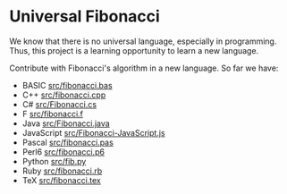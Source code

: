 # Universal Fibonacci

We know that there is no universal language, especially in programming. Thus, this project is a learning opportunity to learn a new language.

Contribute with Fibonacci's algorithm in a new language. So far we have:

* BASIC [src/fibonacci.bas](src/fibonacci.bas)
* C++ [src/fibonacci.cpp](src/fibonacci.cpp)
* C# [src/Fibonacci.cs](src/Fibonacci.cs)
* F [src/fibonacci.f](src/fibonacci.f)
* Java [src/Fibonacci.java](src/Fibonacci.java)
* JavaScript [src/Fibonacci-JavaScript.js](src/Fibonacci-JavaScript.js)
* Pascal [src/fibonacci.pas](src/fibonacci.pas)
* Perl6 [src/fibonacci.p6](src/fibonacci.p6)
* Python [src/fib.py](src/fib.py)
* Ruby [src/fibonacci.rb](src/fibonacci.rb)
* TeX [src/fibonacci.tex](src/fibonacci.tex)

